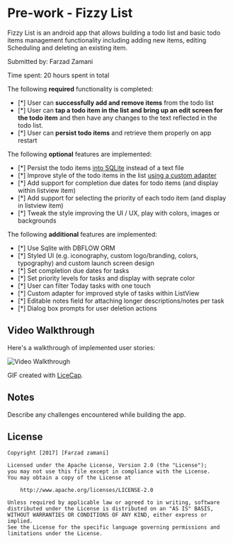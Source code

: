 # Pre-work - Fizzy List


Fizzy List is an android app that allows building a todo list and basic todo items management functionality including adding new items, editing Scheduling and deleting an existing item.

Submitted by: Farzad Zamani

Time spent: 20 hours spent in total

The following **required** functionality is completed:

* [*] User can **successfully add and remove items** from the todo list
* [*] User can **tap a todo item in the list and bring up an edit screen for the todo item** and then have any changes to the text reflected in the todo list.
* [*] User can **persist todo items** and retrieve them properly on app restart

The following **optional** features are implemented:

* [*] Persist the todo items [into SQLite](http://guides.codepath.com/android/Persisting-Data-to-the-Device#sqlite) instead of a text file
* [*] Improve style of the todo items in the list [using a custom adapter](http://guides.codepath.com/android/Using-an-ArrayAdapter-with-ListView)
* [*] Add support for completion due dates for todo items (and display within listview item)
* [*] Add support for selecting the priority of each todo item (and display in listview item)
* [*] Tweak the style improving the UI / UX, play with colors, images or backgrounds

The following **additional** features are implemented:

* [*] Use Sqlite with DBFLOW ORM
* [*] Styled UI (e.g. iconography, custom logo/branding, colors, typography) and custom launch screen design
* [*] Set completion due dates for tasks
* [*] Set priority levels for tasks and display with seprate color
* [*] User can filter Today tasks with one touch
* [*] Custom adapter for improved style of tasks within ListView
* [*] Editable notes field for attaching longer descriptions/notes per task
* [*] Dialog box prompts for user  deletion actions

## Video Walkthrough 

Here's a walkthrough of implemented user stories:

<img src='http://i.imgur.com/link/to/your/gif/file.gif' title='Video Walkthrough' width='' alt='Video Walkthrough' />

GIF created with [LiceCap](http://www.cockos.com/licecap/).

## Notes

Describe any challenges encountered while building the app.

## License

    Copyright [2017] [Farzad zamani]

    Licensed under the Apache License, Version 2.0 (the "License");
    you may not use this file except in compliance with the License.
    You may obtain a copy of the License at

        http://www.apache.org/licenses/LICENSE-2.0

    Unless required by applicable law or agreed to in writing, software
    distributed under the License is distributed on an "AS IS" BASIS,
    WITHOUT WARRANTIES OR CONDITIONS OF ANY KIND, either express or implied.
    See the License for the specific language governing permissions and
    limitations under the License.
